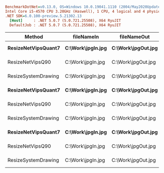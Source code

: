 ``` ini

BenchmarkDotNet=v0.13.0, OS=Windows 10.0.19041.1110 (2004/May2020Update/20H1)
Intel Core i5-4570 CPU 3.20GHz (Haswell), 1 CPU, 4 logical and 4 physical cores
.NET SDK=6.0.100-preview.5.21302.13
  [Host]     : .NET 5.0.7 (5.0.721.25508), X64 RyuJIT
  DefaultJob : .NET 5.0.7 (5.0.721.25508), X64 RyuJIT


```
|              Method |        fileNameIn |        fileNameOut | width | height |      Mean |    Error |   StdDev |
|-------------------- |------------------ |------------------- |------ |------- |----------:|---------:|---------:|
| **ResizeNetVipsQuant7** | **C:\Work\jpgIn.jpg** | **C:\Work\jpgOut.jpg** |   **300** |    **300** |  **37.70 ms** | **0.746 ms** | **0.732 ms** |
|    ResizeNetVipsQ90 | C:\Work\jpgIn.jpg | C:\Work\jpgOut.jpg |   300 |    300 |  37.62 ms | 0.528 ms | 0.468 ms |
| ResizeSystemDrawing | C:\Work\jpgIn.jpg | C:\Work\jpgOut.jpg |   300 |    300 |  55.31 ms | 0.825 ms | 0.772 ms |
| **ResizeNetVipsQuant7** | **C:\Work\jpgIn.jpg** | **C:\Work\jpgOut.jpg** |   **700** |    **700** |  **73.92 ms** | **0.799 ms** | **0.708 ms** |
|    ResizeNetVipsQ90 | C:\Work\jpgIn.jpg | C:\Work\jpgOut.jpg |   700 |    700 |  96.72 ms | 1.865 ms | 1.915 ms |
| ResizeSystemDrawing | C:\Work\jpgIn.jpg | C:\Work\jpgOut.jpg |   700 |    700 |  84.38 ms | 1.105 ms | 0.979 ms |
| **ResizeNetVipsQuant7** | **C:\Work\jpgIn.jpg** | **C:\Work\jpgOut.jpg** |  **1000** |   **1000** | **110.79 ms** | **2.211 ms** | **2.172 ms** |
|    ResizeNetVipsQ90 | C:\Work\jpgIn.jpg | C:\Work\jpgOut.jpg |  1000 |   1000 | 150.08 ms | 2.628 ms | 2.458 ms |
| ResizeSystemDrawing | C:\Work\jpgIn.jpg | C:\Work\jpgOut.jpg |  1000 |   1000 | 119.91 ms | 1.122 ms | 0.995 ms |
